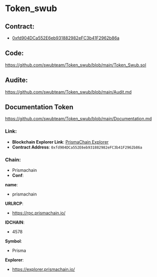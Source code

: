 # Token_swub

## Contract:
- [0xfd904DCa552E6eb931882982eFC3b41F2962b86a](https://explorer.prismachain.io/address/0xfd904DCa552E6eb931882982eFC3b41F2962b86a/contracts#address-tabs)

## Code:
https://github.com/swubteam/Token_swub/blob/main/Token_Swub.sol

## Audite:
https://github.com/swubteam/Token_swub/blob/main/Audit.md

## Documentation Token
https://github.com/swubteam/Token_swub/blob/main/Documentation.md

### Link:
- **Blockchain Explorer Link**: [PrismaChain Explorer](https://explorer.prismachain.io/address/0xfd904DCa552E6eb931882982eFC3b41F2962b86a)
- **Contract Address**: `0xfd904DCa552E6eb931882982eFC3b41F2962b86a`

### Chain:
- Prismachain
- **Conf**:

**name**:
- prismachain

**URLRCP**:
- https://rpc.prismachain.io/

**IDCHAIN**:
- 4578

**Symbol**:
- Prisma

**Explorer**:
- https://explorer.prismachain.io/
